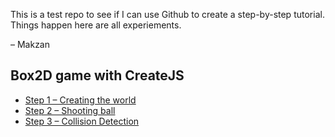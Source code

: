 This is a test repo to see if I can use Github to create a step-by-step tutorial. Things happen here are all experiements.

– Makzan

## Box2D game with CreateJS

- [Step 1 – Creating the world](//github.com/makzan/github-as-tutorial-take-2/tree/master/01-create-world)
- [Step 2 – Shooting ball](//github.com/makzan/github-as-tutorial-take-2/tree/master/02-shootind-ball)
- [Step 3 – Collision Detection](//github.com/makzan/github-as-tutorial-take-2/tree/master/03-collision-detection)